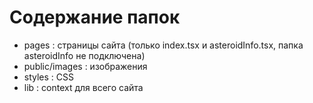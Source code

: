 # Содержание папок

- pages : страницы сайта (только index.tsx и asteroidInfo.tsx, папка asteroidInfo не подключена)
- public/images : изображения
- styles : CSS
- lib : context для всего сайта
